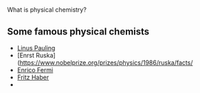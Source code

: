 #
What is physical chemistry?

## Some famous physical chemists
- [Linus Pauling](https://www.nobelprize.org/prizes/peace/1962/pauling/biographical/)
- [Enrst Ruska](https://www.nobelprize.org/prizes/physics/1986/ruska/facts/
- [Enrico Fermi](https://www.nobelprize.org/prizes/physics/1938/fermi/facts/)
- [Fritz Haber](https://www.nobelprize.org/prizes/chemistry/1918/haber/facts/)
- 
